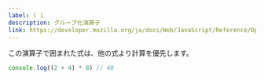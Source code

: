 ```yaml
---
label: ( )
description: グループ化演算子
link: https://developer.mozilla.org/ja/docs/Web/JavaScript/Reference/Operators/Grouping
---
```


この演算子で囲まれた式は、他の式より計算を優先します。

```typescript
console.log((2 + 4) * 8) // 48
```
